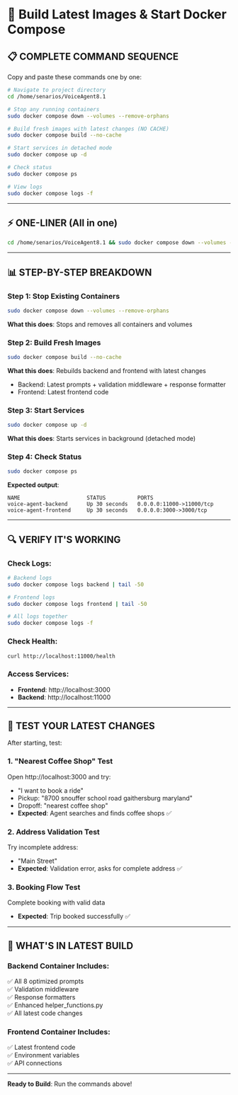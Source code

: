 # 🚀 Build Latest Images & Start Docker Compose

## 📋 COMPLETE COMMAND SEQUENCE

Copy and paste these commands one by one:

```bash
# Navigate to project directory
cd /home/senarios/VoiceAgent8.1

# Stop any running containers
sudo docker compose down --volumes --remove-orphans

# Build fresh images with latest changes (NO CACHE)
sudo docker compose build --no-cache

# Start services in detached mode
sudo docker compose up -d

# Check status
sudo docker compose ps

# View logs
sudo docker compose logs -f
```

---

## ⚡ ONE-LINER (All in one)

```bash
cd /home/senarios/VoiceAgent8.1 && sudo docker compose down --volumes --remove-orphans && sudo docker compose build --no-cache && sudo docker compose up -d && sudo docker compose ps
```

---

## 📊 STEP-BY-STEP BREAKDOWN

### Step 1: Stop Existing Containers
```bash
sudo docker compose down --volumes --remove-orphans
```
**What this does**: Stops and removes all containers and volumes

### Step 2: Build Fresh Images
```bash
sudo docker compose build --no-cache
```
**What this does**: Rebuilds backend and frontend with latest changes
- Backend: Latest prompts + validation middleware + response formatter
- Frontend: Latest frontend code

### Step 3: Start Services
```bash
sudo docker compose up -d
```
**What this does**: Starts services in background (detached mode)

### Step 4: Check Status
```bash
sudo docker compose ps
```
**Expected output**:
```
NAME                     STATUS          PORTS
voice-agent-backend      Up 30 seconds   0.0.0.0:11000->11000/tcp
voice-agent-frontend     Up 30 seconds   0.0.0.0:3000->3000/tcp
```

---

## 🔍 VERIFY IT'S WORKING

### Check Logs:
```bash
# Backend logs
sudo docker compose logs backend | tail -50

# Frontend logs  
sudo docker compose logs frontend | tail -50

# All logs together
sudo docker compose logs -f
```

### Check Health:
```bash
curl http://localhost:11000/health
```

### Access Services:
- **Frontend**: http://localhost:3000
- **Backend**: http://localhost:11000

---

## 🧪 TEST YOUR LATEST CHANGES

After starting, test:

### 1. "Nearest Coffee Shop" Test
Open http://localhost:3000 and try:
- "I want to book a ride"
- Pickup: "8700 snouffer school road gaithersburg maryland"
- Dropoff: "nearest coffee shop"
- **Expected**: Agent searches and finds coffee shops ✅

### 2. Address Validation Test
Try incomplete address:
- "Main Street"
- **Expected**: Validation error, asks for complete address ✅

### 3. Booking Flow Test
Complete booking with valid data
- **Expected**: Trip booked successfully ✅

---

## 🎯 WHAT'S IN LATEST BUILD

### Backend Container Includes:
✅ All 8 optimized prompts  
✅ Validation middleware  
✅ Response formatters  
✅ Enhanced helper_functions.py  
✅ All latest code changes  

### Frontend Container Includes:
✅ Latest frontend code  
✅ Environment variables  
✅ API connections  

---

**Ready to Build**: Run the commands above!

